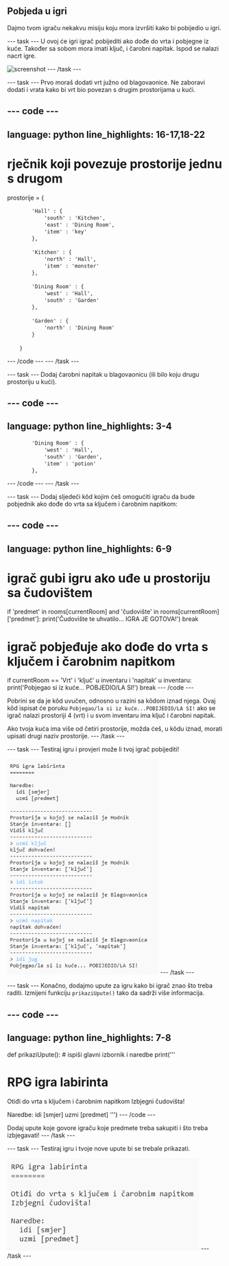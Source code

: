 ## Pobjeda u igri

Dajmo tvom igraču nekakvu misiju koju mora izvršiti kako bi pobijedio u igri.

--- task --- U ovoj će igri igrač pobijediti ako dođe do vrta i pobjegne iz kuće. Također sa sobom mora imati ključ, i čarobni napitak. Ispod se nalazi nacrt igre.

![screenshot](images/rpg-final-map.png) --- /task ---

--- task --- Prvo moraš dodati vrt južno od blagovaonice. Ne zaboravi dodati i vrata kako bi vrt bio povezan s drugim prostorijama u kući.

--- code ---
---
language: python
line_highlights: 16-17,18-22
---

# rječnik koji povezuje prostorije jednu s drugom
prostorije = {

            'Hall' : {
                'south' : 'Kitchen',
                'east' : 'Dining Room',
                'item' : 'key'
            },
    
            'Kitchen' : {
                'north' : 'Hall',
                'item' : 'monster'
            },
    
            'Dining Room' : {
                'west' : 'Hall',
                'south' : 'Garden'
            },
    
            'Garden' : {
                'north' : 'Dining Room'
            }
    
        }
    

--- /code --- --- /task ---

--- task --- Dodaj čarobni napitak u blagovaonicu (ili bilo koju drugu prostoriju u kući).

--- code ---
---
language: python
line_highlights: 3-4
---

            'Dining Room' : {
                'west' : 'Hall',
                'south' : 'Garden',
                'item' : 'potion'
            },
    

--- /code --- --- /task ---

--- task --- Dodaj sljedeći kôd kojim ćeš omogućiti igraču da bude pobjednik ako dođe do vrta sa ključem i čarobnim napitkom:

--- code ---
---
language: python
line_highlights: 6-9
---

# igrač gubi igru ako uđe u prostoriju sa čudovištem
if 'predmet' in rooms\[currentRoom] and 'čudovište' in rooms[currentRoom\]\['predmet'\]: 
    print('Čudovište te uhvatilo... IGRA JE GOTOVA!') break

# igrač pobjeđuje ako dođe do vrta s ključem i čarobnim napitkom
if currentRoom == 'Vrt' i 'ključ' u inventaru i 'napitak' u inventaru: 
    print('Pobjegao si iz kuće... POBJEDIO/LA SI!') 
    break --- /code ---

Pobrini se da je kôd uvučen, odnosno u razini sa kôdom iznad njega. Ovaj kôd ispisat će poruku `Pobjegao/la si iz kuće...POBIJEDIO/LA SI!` ako se igrač nalazi prostoriji 4 (vrt) i u svom inventaru ima ključ i čarobni napitak.

Ako tvoja kuća ima više od četiri prostorije, možda ćeš, u kôdu iznad, morati upisati drugi naziv prostorije. --- /task ---

--- task --- Testiraj igru i provjeri može li tvoj igrač pobijediti!

![screenshot](images/rpg-win-test.png) --- /task ---

--- task --- Konačno, dodajmo upute za igru kako bi igrač znao što treba raditi. Izmijeni funkciju `prikaziUpute()` tako da sadrži više informacija.

--- code ---
---
language: python
line_highlights: 7-8
---

def prikaziUpute(): 
    # ispiši glavni izbornik i naredbe 
    print('''

RPG igra labirinta
========

Otiđi do vrta s ključem i čarobnim napitkom
Izbjegni čudovišta!

Naredbe:
idi [smjer]
uzmi [predmet] 
''') --- /code ---

Dodaj upute koje govore igraču koje predmete treba sakupiti i što treba izbjegavati! --- /task ---

--- task --- Testiraj igru i tvoje nove upute bi se trebale prikazati.

![screenshot](images/rpg-instructions-test.png) --- /task ---